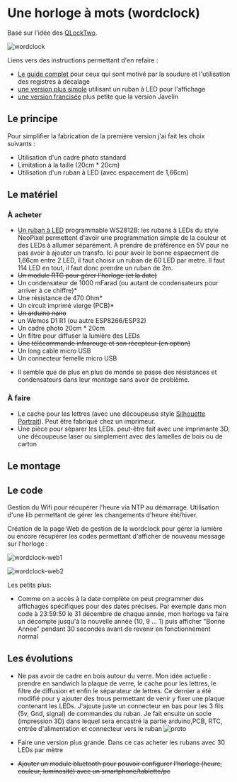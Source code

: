 # Une horloge à mots (wordclock)

Basé sur l'idée des [QLockTwo](http://qlocktwo.com/touch.php?lang=fr).

![wordclock](https://user-images.githubusercontent.com/16662847/144586062-eeea246c-88e2-4808-90dd-94f4f4ba52e5.jpg)

Liens vers des instructions permettant d'en refaire :
- [Le guide complet](http://www.instructables.com/id/Wordclock/?ALLSTEPS) pour ceux qui sont motivé par la soudure et l'utilisation des registres à décalage
- [une version plus simple](http://www.instructables.com/id/Javelins-Word-Clock/?ALLSTEPS) utilisant un ruban à LED pour l'affichage
- [une version francisée](http://lafamillecreative.blogspot.fr/2012/11/une-word-clock-en-francais.html) plus petite que la version Javelin

## Le principe

Pour simplifier la fabrication de la première version j'ai fait les choix suivants :
- Utilisation d'un cadre photo standard
- Limitation à la taille (20cm * 20cm)
- Utilisation d'un ruban à LED (avec espacement de 1,66cm)

## Le matériel

### À acheter
- [Un ruban à LED](https://fr.aliexpress.com/wholesale?SearchText=WS2812b+5V) programmable WS2812B: les rubans à LEDs du style NeoPixel permettent d'avoir une programmation simple de la couleur et des LEDs à allumer séparément. A prendre de préférence en 5V pour ne pas avoir à ajouter un transfo. Ici pour avoir le bonne espaecment de 1,66cm entre 2 LED, il faut choisir un ruban de 60 LED par metre. Il faut 114 LED en tout, il faut donc prendre un ruban de 2m.
- ~~Un module RTC pour gérer l'horloge (et la date)~~
- Un condensateur de 1000 mFarad (ou autant de condensateurs pour arriver à ce chiffre)*
- Une résistance de 470 Ohm*
- Un circuit imprimé vierge (PCB)*
- ~~Un arduino nano~~
- un Wemos D1 R1 (ou autre ESP8266/ESP32)
- Un cadre photo 20cm * 20cm
- Un filtre pour diffuser la lumière des LEDs
- ~~Une télécommande infrarouge et son récepteur (en option)~~
- Un long cable micro USB
- Un connecteur femelle micro USB

* Il semble que de plus en plus de monde se passe des résistances et condensateurs dans leur montage sans avoir de problème.

### À faire
- Le cache pour les lettres (avec une découpeuse style [Silhouette Portrait](http://silhouettefr.fr/silhouette_portrait.html)). Peut être fabriqué chez un imprimeur.
- Une pièce pour séparer les LEDs. peut-être fait avec une imprimante 3D, une découpeuse laser ou simplement avec des lamelles de bois ou de carton

## Le montage

## Le code

Gestion du Wifi pour récupérer l'heure via NTP au démarrage. Utilisation d'une lib permettant de gérer les changements d'heure été/hiver.

Création de la page Web de gestion de la wordclock pour gérer la lumière ou encore récupérer les codes permettant d'afficher de nouveau message sur l'horloge :

![wordclock-web1](https://user-images.githubusercontent.com/16662847/144586070-0eeec182-e0d0-44be-b617-0a6522960ac5.png)

![wordclock-web2](https://user-images.githubusercontent.com/16662847/144586082-f2ce1a5b-00aa-4064-a58e-cb696e1e0096.png)


Les petits plus:
- Comme on a accès à la date complète on peut programmer des affichages spécifiques pour des dates précises. Par exemple dans mon code à 23:59:50 le 31 décembre de chaque année, mon horloge va faire un décompte jusqu'à la nouvelle année (10, 9 ... 1) puis afficher "Bonne Annee" pendant 30 secondes avant de revenir en fonctionnement normal

## Les évolutions
- Ne pas avoir de cadre en bois autour du verre. Mon idée actuelle : prendre en sandwich la plaque de verre, le cache pour les lettres, le filtre de diffusion et enfin le séparateur de lettres. Ce dernier a été modifié pour y ajouter des trous permettant de venir y fixer une plaque contenant les LEDs. J'ajoute juste un connecteur en bas pour les 3 fils (5v, Gnd, signal) de commandes du ruban. Je fait ensuite un socle (impression 3D) dans lequel sera encastré la partie arduino,PCB, RTC, entrée d'alimentation et connecteur vers le ruban
![proto](https://user-images.githubusercontent.com/16662847/144599345-774eb5b4-babf-460f-b67b-47da9c86f4a0.jpg)

- Faire une version plus grande. Dans ce cas acheter les rubans avec 30 LEDs par mètre
- ~~Ajouter un module bluetooth pour pouvoir configurer l'horloge (heure, couleur, luminosité) avec un smartphone/tablette/pc~~

